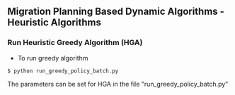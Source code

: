 ## Migration Planning Based Dynamic Algorithms - Heuristic Algorithms

### Run Heuristic Greedy Algorithm (HGA)
- To run greedy algorithm
```
$ python run_greedy_policy_batch.py
```
The parameters can be set for HGA in the file "run_greedy_policy_batch.py"

